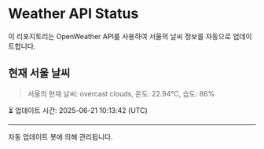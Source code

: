 
# Weather API Status

이 리포지토리는 OpenWeather API를 사용하여 서울의 날씨 정보를 자동으로 업데이트합니다.

## 현재 서울 날씨
> 서울의 현재 날씨: overcast clouds, 온도: 22.94°C, 습도: 86%

⏳ 업데이트 시간: 2025-06-21 10:13:42 (UTC)

---
자동 업데이트 봇에 의해 관리됩니다.
